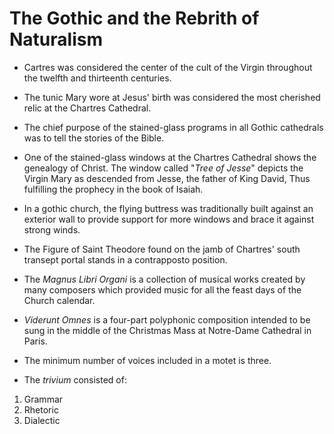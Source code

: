 # The Gothic and the Rebrith of Naturalism

* Cartres was considered the center of the cult of the Virgin throughout the twelfth and thirteenth centuries.

* The tunic Mary wore at Jesus' birth was considered the most cherished relic at the Chartres Cathedral.

* The chief purpose of the stained-glass programs in all Gothic cathedrals was to tell the stories of the Bible.

* One of the stained-glass windows at the Chartres Cathedral shows the genealogy of Christ. The window called "*Tree of Jesse*" depicts the
  Virgin Mary as descended from Jesse, the father of King David, Thus fulfilling the prophecy in the book of Isaiah.

* In a gothic church, the flying buttress was traditionally built against an exterior wall to provide support for more windows and brace it against strong winds.

* The Figure of Saint Theodore found on the jamb of Chartres' south transept portal stands in a contrapposto position.

* The *Magnus Libri Organi* is a collection of musical works created by many composers which provided music for all the feast days of the Church calendar.

* *Viderunt Omnes* is a four-part polyphonic composition intended to be sung in the middle of the Christmas Mass at Notre-Dame Cathedral in Paris.

* The minimum number of voices included in a motet is three.

* The *trivium* consisted of:
1. Grammar
2. Rhetoric
3. Dialectic
